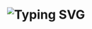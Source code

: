 <h1 align="center">
  <img src="https://readme-typing-svg.herokuapp.com?font=Fira+Code&pause=1000&color=F75C7E&center=true&vCenter=true&width=435&lines=Hi+👋+I'm+Reece+Hutchison;Welcome+to+my+GitHub!" alt="Typing SVG" />
</h1>
